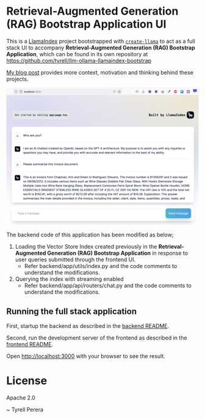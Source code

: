 # Retrieval-Augmented Generation (RAG) Bootstrap Application UI

This is a [LlamaIndex](https://www.llamaindex.ai/) project bootstrapped with [`create-llama`](https://github.com/run-llama/LlamaIndexTS/tree/main/packages/create-llama) to act as a full stack UI to accompany **Retrieval-Augmented Generation (RAG) Bootstrap Application**, which can be found in its own repository at https://github.com/tyrell/llm-ollama-llamaindex-bootstrap 

[My blog post](https://www.tyrell.co/2023/12/weaving-path-to-relevance-leveraging.html) provides more context, motivation and thinking behind these projects.


![UI Screenshot](https://github.com/tyrell/llm-ollama-llamaindex-bootstrap-ui/blob/main/screenshots/ui-screenshot.png?raw=true)


The backend code of this application has been modified as below;

1. Loading the Vector Store Index created previously in the **Retrieval-Augmented Generation (RAG) Bootstrap Application** in response to user queries submitted through the frontend UI.
   -   Refer backend/app/utils/index.py and the code comments to understand the modifications.
2. Querying the index with streaming enabled 
   -   Refer backend/app/api/routers/chat.py and the code comments to understand the modifications.

## Running the full stack application

First, startup the backend as described in the [backend README](./backend/README.md).

Second, run the development server of the frontend as described in the [frontend README](./frontend/README.md).

Open [http://localhost:3000](http://localhost:3000) with your browser to see the result.

# License

Apache 2.0

~ Tyrell Perera 
